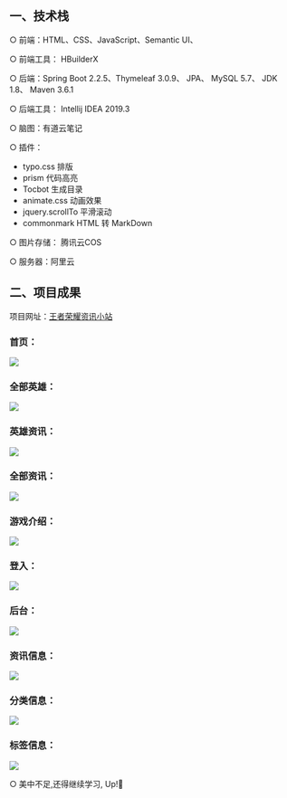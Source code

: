 ## 一、技术栈

○ 前端：HTML、CSS、JavaScript、Semantic UI、

○ 前端工具： HBuilderX

○ 后端：Spring Boot 2.2.5、Thymeleaf 3.0.9、 JPA、 MySQL 5.7、 JDK 1.8、 Maven 3.6.1

○ 后端工具： Intellij IDEA 2019.3

○ 脑图：有道云笔记

○ 插件：
- typo.css 排版
- prism 代码高亮
- Tocbot 生成目录
- animate.css 动画效果
- jquery.scrollTo 平滑滚动
- commonmark HTML 转 MarkDown

○ 图片存储： 腾讯云COS

○ 服务器：阿里云

## 二、项目成果

项目网址：<a href="http://www.conson.club:8848">王者荣耀资讯小站</a>


### 首页：
![](https://consonblog-1257792125.cos.ap-chengdu.myqcloud.com/%E6%96%87%E7%AB%A0%E7%94%A8%E5%9B%BE/kings%E5%B0%8F%E7%AB%99/1.png)

### 全部英雄：
![](https://consonblog-1257792125.cos.ap-chengdu.myqcloud.com/%E6%96%87%E7%AB%A0%E7%94%A8%E5%9B%BE/kings%E5%B0%8F%E7%AB%99/2.png)

### 英雄资讯：
![](https://consonblog-1257792125.cos.ap-chengdu.myqcloud.com/%E6%96%87%E7%AB%A0%E7%94%A8%E5%9B%BE/kings%E5%B0%8F%E7%AB%99/5.png)

### 全部资讯：
![](https://consonblog-1257792125.cos.ap-chengdu.myqcloud.com/%E6%96%87%E7%AB%A0%E7%94%A8%E5%9B%BE/kings%E5%B0%8F%E7%AB%99/3.png)

### 游戏介绍：
![](https://consonblog-1257792125.cos.ap-chengdu.myqcloud.com/%E6%96%87%E7%AB%A0%E7%94%A8%E5%9B%BE/kings%E5%B0%8F%E7%AB%99/4.png)

### 登入：
![](https://consonblog-1257792125.cos.ap-chengdu.myqcloud.com/%E6%96%87%E7%AB%A0%E7%94%A8%E5%9B%BE/kings%E5%B0%8F%E7%AB%99/6.png)

### 后台：
![](https://consonblog-1257792125.cos.ap-chengdu.myqcloud.com/%E6%96%87%E7%AB%A0%E7%94%A8%E5%9B%BE/kings%E5%B0%8F%E7%AB%99/7.png)

### 资讯信息：
![](https://consonblog-1257792125.cos.ap-chengdu.myqcloud.com/%E6%96%87%E7%AB%A0%E7%94%A8%E5%9B%BE/kings%E5%B0%8F%E7%AB%99/8.png)

### 分类信息：
![](https://consonblog-1257792125.cos.ap-chengdu.myqcloud.com/%E6%96%87%E7%AB%A0%E7%94%A8%E5%9B%BE/kings%E5%B0%8F%E7%AB%99/9.png)

### 标签信息：
![](https://consonblog-1257792125.cos.ap-chengdu.myqcloud.com/%E6%96%87%E7%AB%A0%E7%94%A8%E5%9B%BE/kings%E5%B0%8F%E7%AB%99/10.png)

○ 美中不足,还得继续学习, Up!🎈
